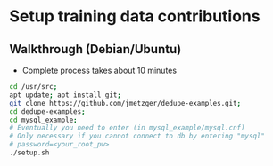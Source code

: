 # Setup training data contributions 

## Walkthrough (Debian/Ubuntu)

  * Complete process takes about 10 minutes 

```bash 
cd /usr/src; 
apt update; apt install git; 
git clone https://github.com/jmetzger/dedupe-examples.git;
cd dedupe-examples; 
cd mysql_example; 
# Eventually you need to enter (in mysql_example/mysql.cnf)  
# Only necessary if you cannot connect to db by entering "mysql" 
# password=<your_root_pw> 
./setup.sh 
```
